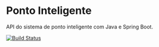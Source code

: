 # Ponto Inteligente
API do sistema de ponto inteligente com Java e Spring Boot.

[![Build Status](https://travis-ci.org/francovegini/ponto-inteligente-api.svg?branch=master)](https://travis-ci.org/francovegini/ponto-inteligente-api)